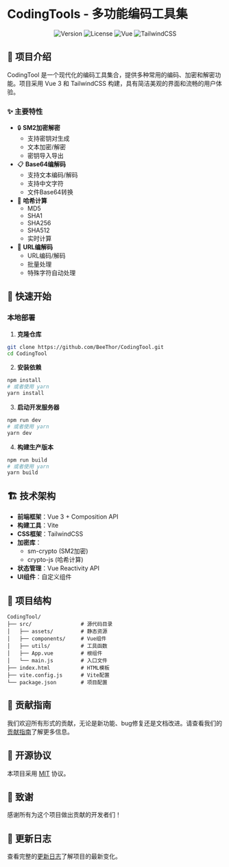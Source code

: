 # CodingTools - 多功能编码工具集

<div align="center">

![Version](https://img.shields.io/badge/version-1.0.0-blue.svg)
![License](https://img.shields.io/badge/license-MIT-green.svg)
![Vue](https://img.shields.io/badge/Vue.js-3.x-4FC08D.svg?logo=vue.js)
![TailwindCSS](https://img.shields.io/badge/TailwindCSS-3.x-38B2AC.svg?logo=tailwind-css)

</div>


## 📝 项目介绍

CodingTool 是一个现代化的编码工具集合，提供多种常用的编码、加密和解密功能。项目采用 Vue 3 和 TailwindCSS 构建，具有简洁美观的界面和流畅的用户体验。

### ✨ 主要特性

- 🔒 **SM2加密解密**
  - 支持密钥对生成
  - 文本加密/解密
  - 密钥导入导出
- 📋 **Base64编解码**
  - 支持文本编码/解码
  - 支持中文字符
  - 文件Base64转换
- 🔐 **哈希计算**
  - MD5
  - SHA1
  - SHA256
  - SHA512
  - 实时计算
- 🔗 **URL编解码**
  - URL编码/解码
  - 批量处理
  - 特殊字符自动处理

## 🚀 快速开始

### 本地部署

1. **克隆仓库**
```bash
git clone https://github.com/BeeThor/CodingTool.git
cd CodingTool
```

2. **安装依赖**
```bash
npm install
# 或者使用 yarn
yarn install
```

3. **启动开发服务器**
```bash
npm run dev
# 或者使用 yarn
yarn dev
```

4. **构建生产版本**
```bash
npm run build
# 或者使用 yarn
yarn build
```

## 🏗️ 技术架构

- **前端框架**：Vue 3 + Composition API
- **构建工具**：Vite
- **CSS框架**：TailwindCSS
- **加密库**：
  - sm-crypto (SM2加密)
  - crypto-js (哈希计算)
- **状态管理**：Vue Reactivity API
- **UI组件**：自定义组件

## 📁 项目结构

```
CodingTool/
├── src/                # 源代码目录
│   ├── assets/         # 静态资源
│   ├── components/     # Vue组件
│   ├── utils/          # 工具函数
│   ├── App.vue         # 根组件
│   └── main.js         # 入口文件
├── index.html          # HTML模板
├── vite.config.js      # Vite配置
└── package.json        # 项目配置
```


## 🤝 贡献指南

我们欢迎所有形式的贡献，无论是新功能、bug修复还是文档改进。请查看我们的[贡献指南](./CONTRIBUTING.md)了解更多信息。

## 📄 开源协议

本项目采用 [MIT](./LICENSE) 协议。

## 🙏 致谢

感谢所有为这个项目做出贡献的开发者们！


## 🔄 更新日志

查看完整的[更新日志](./CHANGELOG.md)了解项目的最新变化。 